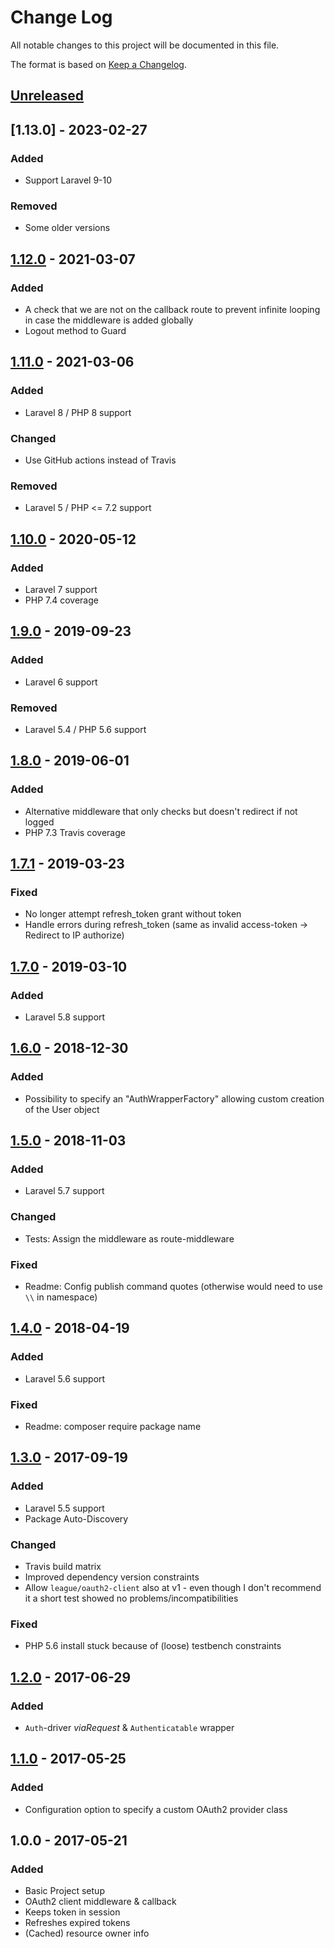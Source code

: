 # Change Log
All notable changes to this project will be documented in this file.

The format is based on [Keep a Changelog](http://keepachangelog.com/).

## [Unreleased]

## [1.13.0] - 2023-02-27
### Added
- Support Laravel 9-10

### Removed
- Some older versions

## [1.12.0] - 2021-03-07
### Added
- A check that we are not on the callback route to prevent infinite looping in case the middleware is added globally
- Logout method to Guard

## [1.11.0] - 2021-03-06
### Added
- Laravel 8 / PHP 8 support

### Changed
- Use GitHub actions instead of Travis

### Removed
- Laravel 5 / PHP <= 7.2 support

## [1.10.0] - 2020-05-12
### Added
- Laravel 7 support
- PHP 7.4 coverage

## [1.9.0] - 2019-09-23
### Added
- Laravel 6 support

### Removed
- Laravel 5.4 / PHP 5.6 support

## [1.8.0] - 2019-06-01
### Added
- Alternative middleware that only checks but doesn't redirect if not logged
- PHP 7.3 Travis coverage

## [1.7.1] - 2019-03-23
### Fixed
- No longer attempt refresh_token grant without token
- Handle errors during refresh_token (same as invalid access-token -> Redirect to IP authorize)

## [1.7.0] - 2019-03-10
### Added
- Laravel 5.8 support

## [1.6.0] - 2018-12-30
### Added
- Possibility to specify an "AuthWrapperFactory" allowing custom creation of the User object

## [1.5.0] - 2018-11-03
### Added
- Laravel 5.7 support

### Changed
- Tests: Assign the middleware as route-middleware

### Fixed
- Readme: Config publish command quotes (otherwise would need to use `\\` in namespace)

## [1.4.0] - 2018-04-19
### Added
- Laravel 5.6 support

### Fixed
- Readme: composer require package name

## [1.3.0] - 2017-09-19
### Added
- Laravel 5.5 support
- Package Auto-Discovery

### Changed
- Travis build matrix
- Improved dependency version constraints
- Allow `league/oauth2-client` also at v1 - even though I don't recommend it a short test showed no problems/incompatibilities

### Fixed
- PHP 5.6 install stuck because of (loose) testbench constraints

## [1.2.0] - 2017-06-29
### Added
- `Auth`-driver *viaRequest* & `Authenticatable` wrapper

## [1.1.0] - 2017-05-25
### Added
- Configuration option to specify a custom OAuth2 provider class

## 1.0.0 - 2017-05-21
### Added
- Basic Project setup
- OAuth2 client middleware & callback
- Keeps token in session
- Refreshes expired tokens
- (Cached) resource owner info

[Unreleased]: https://github.com/kronthto/laravel-oauth2-login/compare/v1.12.0...HEAD
[1.12.0]: https://github.com/kronthto/laravel-oauth2-login/compare/v1.11.0...v1.12.0
[1.11.0]: https://github.com/kronthto/laravel-oauth2-login/compare/v1.10.0...v1.11.0
[1.10.0]: https://github.com/kronthto/laravel-oauth2-login/compare/v1.9.0...v1.10.0
[1.9.0]: https://github.com/kronthto/laravel-oauth2-login/compare/v1.8.0...v1.9.0
[1.8.0]: https://github.com/kronthto/laravel-oauth2-login/compare/v1.7.1...v1.8.0
[1.7.1]: https://github.com/kronthto/laravel-oauth2-login/compare/v1.7.0...v1.7.1
[1.7.0]: https://github.com/kronthto/laravel-oauth2-login/compare/v1.6.0...v1.7.0
[1.6.0]: https://github.com/kronthto/laravel-oauth2-login/compare/v1.5.0...v1.6.0
[1.5.0]: https://github.com/kronthto/laravel-oauth2-login/compare/v1.4.0...v1.5.0
[1.4.0]: https://github.com/kronthto/laravel-oauth2-login/compare/v1.3.0...v1.4.0
[1.3.0]: https://github.com/kronthto/laravel-oauth2-login/compare/v1.2.0...v1.3.0
[1.2.0]: https://github.com/kronthto/laravel-oauth2-login/compare/v1.1.0...v1.2.0
[1.1.0]: https://github.com/kronthto/laravel-oauth2-login/compare/v1.0.0...v1.1.0
